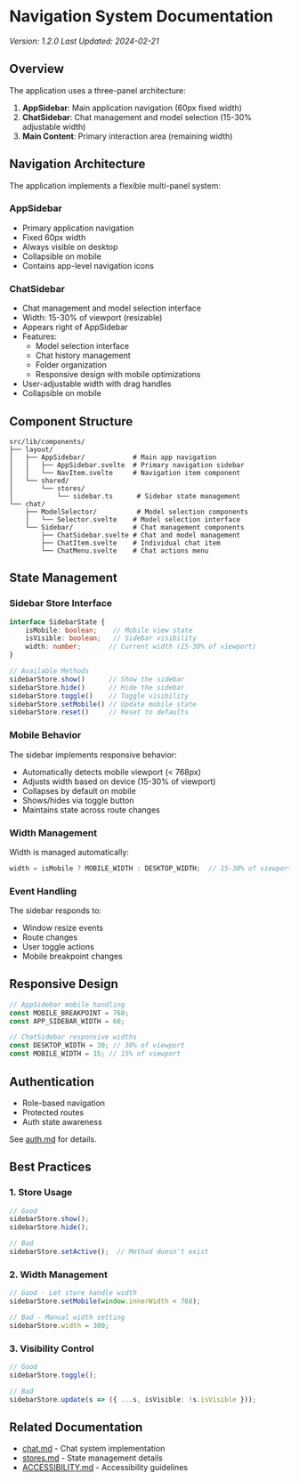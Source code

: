 # Navigation System Documentation
_Version: 1.2.0_
_Last Updated: 2024-02-21_

## Overview
The application uses a three-panel architecture:
1. **AppSidebar**: Main application navigation (60px fixed width)
2. **ChatSidebar**: Chat management and model selection (15-30% adjustable width)
3. **Main Content**: Primary interaction area (remaining width)

## Navigation Architecture

The application implements a flexible multi-panel system:

### AppSidebar
- Primary application navigation
- Fixed 60px width
- Always visible on desktop
- Collapsible on mobile
- Contains app-level navigation icons

### ChatSidebar
- Chat management and model selection interface
- Width: 15-30% of viewport (resizable)
- Appears right of AppSidebar
- Features:
  - Model selection interface
  - Chat history management
  - Folder organization
  - Responsive design with mobile optimizations
- User-adjustable width with drag handles
- Collapsible on mobile

## Component Structure

```
src/lib/components/
├── layout/
│   ├── AppSidebar/            # Main app navigation
│   │   ├── AppSidebar.svelte  # Primary navigation sidebar
│   │   └── NavItem.svelte     # Navigation item component
│   └── shared/
│       └── stores/
│           └── sidebar.ts      # Sidebar state management
└── chat/
    ├── ModelSelector/          # Model selection components
    │   └── Selector.svelte    # Model selection interface
    └── Sidebar/               # Chat management components
        ├── ChatSidebar.svelte # Chat and model management
        ├── ChatItem.svelte    # Individual chat item
        └── ChatMenu.svelte    # Chat actions menu
```

## State Management

### Sidebar Store Interface
```typescript
interface SidebarState {
    isMobile: boolean;    // Mobile view state
    isVisible: boolean;   // Sidebar visibility
    width: number;       // Current width (15-30% of viewport)
}

// Available Methods
sidebarStore.show()      // Show the sidebar
sidebarStore.hide()      // Hide the sidebar
sidebarStore.toggle()    // Toggle visibility
sidebarStore.setMobile() // Update mobile state
sidebarStore.reset()     // Reset to defaults
```

### Mobile Behavior
The sidebar implements responsive behavior:
- Automatically detects mobile viewport (< 768px)
- Adjusts width based on device (15-30% of viewport)
- Collapses by default on mobile
- Shows/hides via toggle button
- Maintains state across route changes

### Width Management
Width is managed automatically:
```typescript
width = isMobile ? MOBILE_WIDTH : DESKTOP_WIDTH;  // 15-30% of viewport
```

### Event Handling
The sidebar responds to:
- Window resize events
- Route changes
- User toggle actions
- Mobile breakpoint changes

## Responsive Design
```typescript
// AppSidebar mobile handling
const MOBILE_BREAKPOINT = 768;
const APP_SIDEBAR_WIDTH = 60;

// ChatSidebar responsive widths
const DESKTOP_WIDTH = 30; // 30% of viewport
const MOBILE_WIDTH = 15; // 15% of viewport
```

## Authentication
- Role-based navigation
- Protected routes
- Auth state awareness

See [auth.md](./auth.md) for details.

## Best Practices

### 1. Store Usage
```typescript
// Good
sidebarStore.show();
sidebarStore.hide();

// Bad
sidebarStore.setActive();  // Method doesn't exist
```

### 2. Width Management
```typescript
// Good - Let store handle width
sidebarStore.setMobile(window.innerWidth < 768);

// Bad - Manual width setting
sidebarStore.width = 300;
```

### 3. Visibility Control
```typescript
// Good
sidebarStore.toggle();

// Bad
sidebarStore.update(s => ({ ...s, isVisible: !s.isVisible }));
```

## Related Documentation
- [chat.md](./chat.md) - Chat system implementation
- [stores.md](./stores.md) - State management details
- [ACCESSIBILITY.md](./ACCESSIBILITY.md) - Accessibility guidelines

